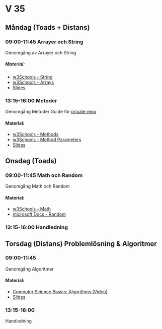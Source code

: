 # V 35

## Måndag (Toads + Distans)
### 09:00-11:45 Arrayer och String
Genomgång av Arrayer och String
##### Material: 
* [w3Schools - String](https://www.w3schools.com/cs/cs_strings.php)
* [w3Schools - Arrays](https://www.w3schools.com/cs/cs_arrays.php)
* [Slides](./Slides/Slides-V34-4.pdf)
### 13:15-16:00 Metoder
Genomgång Metoder
Guide för [private repo](./SetupPrivateRep.md)
#### Material:
* [w3Schools - Methods](https://www.w3schools.com/cs/cs_methods.php)
* [w3Schools - Method Parameters](https://www.w3schools.com/cs/cs_method_parameters.php)
* [Slides](./Slides/Slides-V35-1.pdf)
## Onsdag (Toads)
### 09:00-11:45 Math och Random
Genomgång Math och Random
#### Material:
* [w3Schools - Math](https://www.w3schools.com/cs/cs_math.php)
* [microsoft Docs - Random](https://docs.microsoft.com/en-us/dotnet/api/system.random?view=net-5.0)
### 13:15-16:00 Handledning
## Torsdag (Distans) Problemlösning & Algoritmer
### 09:00-11:45 
Genomgång Algoritmer
#### Material:
* [Computer Science Basics: Algorithms (Video)](https://www.youtube.com/watch?v=kM9ASKAni_s)
* [Slides](./Slides/Slides-V35-2.pdf)
### 13:15-16:00 
Handledning

